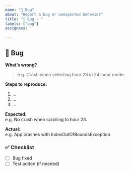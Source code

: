 ```yaml
---
name: "🐞 Bug"
about: "Report a bug or unexpected behavior"
title: "🐞 Bug - "
labels: ["bug"]
assignees: ''

---
```


## 🐞 Bug

**What’s wrong?**

> e.g. Crash when selecting hour 23 in 24-hour mode.

**Steps to reproduce:**

1. …
2. …
3. …

**Expected:**  
e.g. No crash when scrolling to hour 23.

**Actual:**  
e.g. App crashes with IndexOutOfBoundsException.

### ✅ Checklist

- [ ] Bug fixed
- [ ] Test added (if needed)